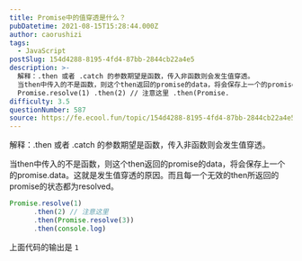 ```yaml
---
title: Promise中的值穿透是什么？
pubDatetime: 2021-08-15T15:28:44.000Z
author: caorushizi
tags:
  - JavaScript
postSlug: 154d4288-8195-4fd4-87bb-2844cb22a4e5
description: >-
  解释：.then 或者 .catch 的参数期望是函数，传入非函数则会发生值穿透。
  当then中传入的不是函数，则这个then返回的promise的data，将会保存上一个的promise.data。这就是发生值穿透的原因。而且每一个无效的then所返回的promise的状态都为resolved。
  Promise.resolve(1) .then(2) // 注意这里 .then(Promise.
difficulty: 3.5
questionNumber: 587
source: https://fe.ecool.fun/topic/154d4288-8195-4fd4-87bb-2844cb22a4e5
---
```


解释：.then 或者 .catch 的参数期望是函数，传入非函数则会发生值穿透。

当then中传入的不是函数，则这个then返回的promise的data，将会保存上一个的promise.data。这就是发生值穿透的原因。而且每一个无效的then所返回的promise的状态都为resolved。

```javascript
Promise.resolve(1)
      .then(2) // 注意这里
      .then(Promise.resolve(3))
      .then(console.log)
```

上面代码的输出是 `1`
